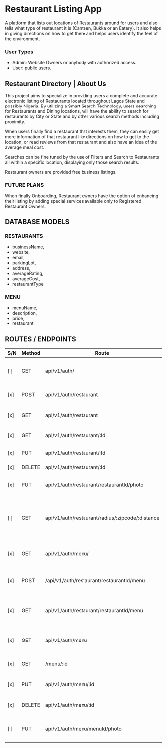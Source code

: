 # Restaurant Listing App

A platform that lists out locations of Restaurants around for users and also tells what type of restaurant it is (Canteen, Bukka or an Eatery). It also helps in giving directions on how to get there and helps users identify the feel of the environment.

### User Types

- Admin: Website Owners or anybody with authorized access.
- User: public users.

## Restaurant Directory | About Us

This project aims to specialize in providing users a complete and accurate electronic listing of Restaurants located throughout Lagos State and possibly Nigeria.
By utilizing a Smart Search Technology, users searching for Restaurants and Dining locations, will have the ability to search for restaurants by City or State and by other various search methods including proximity.

When users finally find a restaurant that interests them, they can easily get more information of that restaurant like directions on how to get to the location, or read reviews from that restaurant and also have an idea of the average meal cost.

Searches can be fine tuned by the use of Filters and Search to Restaurants all within a specific location, displaying only those search results.

Restaurant owners are provided free business listings.

### FUTURE PLANS

When finally Onboarding, Restaurant owners have the option of enhancing their listing by adding special services available only to Registered Restaurant Owners.

## DATABASE MODELS

### RESTAURANTS

- businessName,
- website,
- email,
- parkingLot,
- address,
- averageRating,
- averageCost,
- restaurantType

### MENU

- menuName,
- description,
- price,
- restaurant

## ROUTES / ENDPOINTS

| S/N 	| Method 	| Route 	| Function 	|
|-	|-	|-	|-	|
| [ ]	| GET 	| api/v1/auth/ 	| Index page of the website 	|
| [x]	| POST 	| api/v1/auth/restaurant 	| Creates new restaurant 	|
| [x]	| GET 	| api/v1/auth/restaurant 	| Displays all restaurant 	|
| [x]	| GET 	| api/v1/auth/restaurant/:Id 	| Gets a single restaurant 	|
| [x]	| PUT 	| api/v1/auth/restaurant/:Id 	| Updates a restaurant 	|
| [x]	| DELETE 	| api/v1/auth/restaurant/:Id 	| Deletes a restaurant 	|
| [x]	| PUT   | api/v1/auth/restaurant/restaurantId/photo 	| Upload restaurant photo 	|
| [ ]	| GET 	| api/v1/auth/restaurant/radius/:zipcode/:distance 	| Get a restaurant in a location using zipCode and  	|
| [x]	| GET 	| api/v1/auth/menu/ 	| Gets all Menu in the restaurant 	|
| [x]	| POST 	| /api/v1/auth/restaurant/restaurantId/menu 	| Create a Menu in the restaurant 	|
| [x]	| GET 	| api/v1/auth/restaurant/restaurantId/menu 	| Gets all Menu associated to a single restaurant 	|
| [x]	| GET 	| api/v1/auth/menu 	| This gets all menu in the database 	|
| [x]	| GET 	| /menu/:id 	| Gets a single menu 	|
| [x]	| PUT 	| api/v1/auth/menu/:id 	| Updates a single menu 	|
| [x]	| DELETE 	| api/v1/auth/menu/:id 	| Deletes a single menu 	|
| [ ]	| PUT 	| api/v1/auth/menu/menuId/photo 	| Upload multiple menu photo 	|